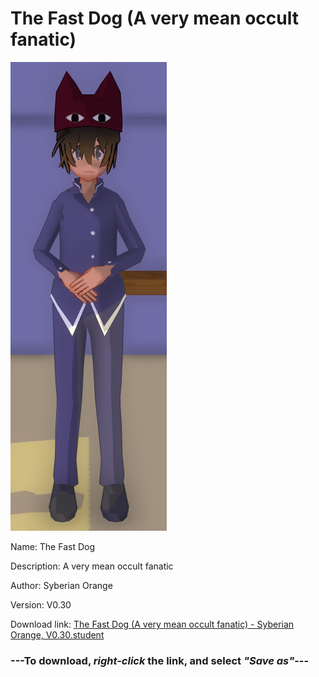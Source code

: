 # The Fast Dog (A very mean occult fanatic)

<img src = "https://raw.githubusercontent.com/Arbiter1223/Daigaku-Gurashi-Custom-Students/master/Students/Files/The%20Fast%20Dog%20(A%20very%20mean%20occult%20fanatic).png">

Name: The Fast Dog

Description: A very mean occult fanatic

Author: Syberian Orange

Version: V0.30

Download link: <a href="https://raw.githubusercontent.com/Arbiter1223/Daigaku-Gurashi-Custom-Students/master/Students/Files/The%20Fast%20Dog%20(A%20very%20mean%20occult%20fanatic)%20-%20Syberian%20Orange%2C%20V0.30.student">The Fast Dog (A very mean occult fanatic) - Syberian Orange, V0.30.student</a>

### ---**To download, _right-click_ the link, and select _"Save as"_**---
